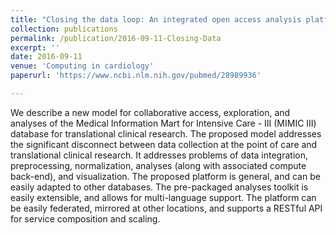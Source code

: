 ```yaml
---
title: "Closing the data loop: An integrated open access analysis platform for the mimic database"
collection: publications
permalink: /publication/2016-09-11-Closing-Data
excerpt: ''
date: 2016-09-11
venue: 'Computing in cardiology'
paperurl: 'https://www.ncbi.nlm.nih.gov/pubmed/28989936'

---
```


We describe a new model for collaborative access, exploration, and analyses of the Medical Information Mart for Intensive Care - III (MIMIC III) 
database for translational clinical research. The proposed model addresses the significant disconnect between data collection at 
the point of care and translational clinical research. It addresses problems of data integration, preprocessing, normalization, 
analyses (along with associated compute back-end), and visualization. The proposed platform is general, and can be easily adapted 
to other databases. The pre-packaged analyses toolkit is easily extensible, and allows for multi-language support. The platform can 
be easily federated, mirrored at other locations, and supports a RESTful API for service composition and scaling.



